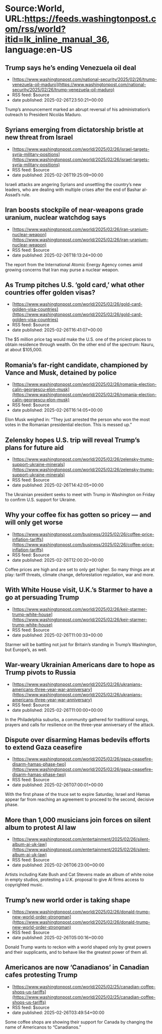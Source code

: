 # Source:World, URL:https://feeds.washingtonpost.com/rss/world?itid=lk_inline_manual_36, language:en-US

## Trump says he’s ending Venezuela oil deal
 - [https://www.washingtonpost.com/national-security/2025/02/26/trump-venezuela-oil-maduro](https://www.washingtonpost.com/national-security/2025/02/26/trump-venezuela-oil-maduro)
 - RSS feed: $source
 - date published: 2025-02-26T23:50:21+00:00

Trump’s announcement marked an abrupt reversal of his administration’s outreach to President Nicolás Maduro.

## Syrians emerging from dictatorship bristle at new threat from Israel
 - [https://www.washingtonpost.com/world/2025/02/26/israel-targets-syria-military-positions](https://www.washingtonpost.com/world/2025/02/26/israel-targets-syria-military-positions)
 - RSS feed: $source
 - date published: 2025-02-26T19:25:09+00:00

Israeli attacks are angering Syrians and unsettling the country’s new leaders, who are dealing with multiple crises after the end of Bashar al-Assad’s rule.

## Iran boosts stockpile of near-weapons grade uranium, nuclear watchdog says
 - [https://www.washingtonpost.com/world/2025/02/26/iran-uranium-nuclear-weapon](https://www.washingtonpost.com/world/2025/02/26/iran-uranium-nuclear-weapon)
 - RSS feed: $source
 - date published: 2025-02-26T18:13:24+00:00

The report from the International Atomic Energy Agency comes amid growing concerns that Iran may purse a nuclear weapon.

## As Trump pitches U.S. ‘gold card,’ what other countries offer golden visas?
 - [https://www.washingtonpost.com/world/2025/02/26/gold-card-golden-visa-countries](https://www.washingtonpost.com/world/2025/02/26/gold-card-golden-visa-countries)
 - RSS feed: $source
 - date published: 2025-02-26T16:41:07+00:00

The $5 million price tag would make the U.S. one of the priciest places to obtain residence through wealth. On the other end of the spectrum: Nauru, at about $105,000.

## Romania’s far-right candidate, championed by Vance and Musk, detained by police
 - [https://www.washingtonpost.com/world/2025/02/26/romania-election-calin-georgescu-elon-musk](https://www.washingtonpost.com/world/2025/02/26/romania-election-calin-georgescu-elon-musk)
 - RSS feed: $source
 - date published: 2025-02-26T16:14:05+00:00

Elon Musk weighed in: “They just arrested the person who won the most votes in the Romanian presidential election. This is messed up.”

## Zelensky hopes U.S. trip will reveal Trump’s plans for future aid
 - [https://www.washingtonpost.com/world/2025/02/26/zelensky-trump-support-ukraine-minerals](https://www.washingtonpost.com/world/2025/02/26/zelensky-trump-support-ukraine-minerals)
 - RSS feed: $source
 - date published: 2025-02-26T14:42:05+00:00

The Ukrainian president seeks to meet with Trump in Washington on Friday to confirm U.S. support for Ukraine.

## Why your coffee fix has gotten so pricey — and will only get worse
 - [https://www.washingtonpost.com/business/2025/02/26/coffee-price-inflation-tariffs](https://www.washingtonpost.com/business/2025/02/26/coffee-price-inflation-tariffs)
 - RSS feed: $source
 - date published: 2025-02-26T12:00:20+00:00

Coffee prices are high and are set to only get higher. So many things are at play: tariff threats, climate change, deforestation regulation, war and more.

## With White House visit, U.K.’s Starmer to have a go at persuading Trump
 - [https://www.washingtonpost.com/world/2025/02/26/keir-starmer-trump-white-house](https://www.washingtonpost.com/world/2025/02/26/keir-starmer-trump-white-house)
 - RSS feed: $source
 - date published: 2025-02-26T11:00:33+00:00

Starmer will be battling not just for Britain’s standing in Trump’s Washington, but Europe’s, as well.

## War-weary Ukrainian Americans dare to hope as Trump pivots to Russia
 - [https://www.washingtonpost.com/world/2025/02/26/ukranians-americans-three-year-war-anniversary](https://www.washingtonpost.com/world/2025/02/26/ukranians-americans-three-year-war-anniversary)
 - RSS feed: $source
 - date published: 2025-02-26T11:00:00+00:00

In the Philadelphia suburbs, a community gathered for traditional songs, prayers and calls for resilience on the three-year anniversary of the attack.

## Dispute over disarming Hamas bedevils efforts to extend Gaza ceasefire
 - [https://www.washingtonpost.com/world/2025/02/26/gaza-ceasefire-disarm-hamas-phase-two](https://www.washingtonpost.com/world/2025/02/26/gaza-ceasefire-disarm-hamas-phase-two)
 - RSS feed: $source
 - date published: 2025-02-26T07:00:01+00:00

With the first phase of the truce set to expire Saturday, Israel and Hamas appear far from reaching an agreement to proceed to the second, decisive phase.

## More than 1,000 musicians join forces on silent album to protest AI law
 - [https://www.washingtonpost.com/entertainment/2025/02/26/silent-album-ai-uk-law](https://www.washingtonpost.com/entertainment/2025/02/26/silent-album-ai-uk-law)
 - RSS feed: $source
 - date published: 2025-02-26T06:23:00+00:00

Artists including Kate Bush and Cat Stevens made an album of white noise in empty studios, protesting a U.K. proposal to give AI firms access to copyrighted music.

## Trump’s new world order is taking shape
 - [https://www.washingtonpost.com/world/2025/02/26/donald-trump-new-world-order-strongman](https://www.washingtonpost.com/world/2025/02/26/donald-trump-new-world-order-strongman)
 - RSS feed: $source
 - date published: 2025-02-26T05:00:16+00:00

Donald Trump wants to reckon with a world shaped only by great powers and their supplicants, and to behave like the greatest power of them all.

## Americanos are now ‘Canadianos’ in Canadian cafes protesting Trump
 - [https://www.washingtonpost.com/world/2025/02/25/canadian-coffee-shops-us-tariffs](https://www.washingtonpost.com/world/2025/02/25/canadian-coffee-shops-us-tariffs)
 - RSS feed: $source
 - date published: 2025-02-26T03:49:54+00:00

Some coffee shops are showing their support for Canada by changing the name of Americanos to “Canadianos.”

